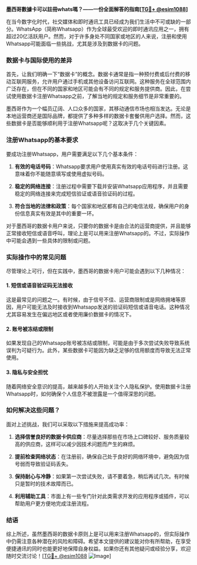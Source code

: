 **墨西哥數據卡可以註冊whats嗎？——一份全面解答的指南[[TG💪+ @esim1088](https://t.me/s/esim1088)]**

在当今数字化时代，社交媒体和即时通讯工具已经成为我们生活中不可或缺的一部分。WhatsApp（简称Whatsapp）作为全球最受欢迎的即时通讯应用之一，拥有超过20亿活跃用户。然而，对于许多身处不同国家或地区的人来说，注册和使用Whatsapp可能面临一些挑战，尤其是涉及到数据卡的问题。

### 数据卡与国际使用的差异

首先，让我们明确一下“数据卡”的概念。数据卡通常是指一种预付费或后付费的移动互联网服务，允许用户通过手机或其他设备访问互联网。这种服务在全球范围内广泛存在，但在不同的国家和地区可能会有不同的规定和服务提供商。因此，在尝试使用数据卡注册Whatsapp之前，了解当地的规定和服务细节是非常重要的。

墨西哥作为一个幅员辽阔、人口众多的国家，其移动通信市场也相当发达。无论是本地运营商还是国际品牌，都提供了多种多样的数据卡套餐供用户选择。然而，这些数据卡是否能够顺利用于注册Whatsapp呢？这取决于几个关键因素。

### 注册Whatsapp的基本要求

要成功注册Whatsapp，用户需要满足以下几个基本条件：

1. **有效的电话号码**：Whatsapp要求用户使用真实有效的电话号码进行注册。这意味着你不能随意填写或使用虚拟号码。
   
2. **稳定的网络连接**：注册过程中需要下载并安装Whatsapp应用程序，并且需要稳定的网络连接来完成短信验证或语音验证码的过程。

3. **符合当地的法律和政策**：每个国家和地区都有自己的电信法规，确保用户的身份信息真实有效是其中的重要一环。

对于墨西哥的数据卡用户来说，只要你的数据卡是由合法的运营商提供，并且能够正常接收短信或语音呼叫，理论上是可以用来注册Whatsapp的。不过，实际操作中可能会遇到一些具体的限制或问题。

### 实际操作中的常见问题

尽管理论上可行，但在实践中，墨西哥的数据卡用户可能会遇到以下几种情况：

#### 1. 短信或语音验证码无法接收

这是最常见的问题之一。有时候，由于信号不佳、运营商限制或是网络拥堵等原因，用户可能无法及时接收到Whatsapp发送的验证码短信或语音电话。这种情况尤其容易发生在偏远地区或者使用廉价数据卡的情况下。

#### 2. 账号被冻结或限制

如果发现自己的Whatsapp账号被冻结或限制，可能是由于多次尝试失败导致系统误判为可疑行为。此外，某些数据卡可能因为缺乏足够的信用额度而导致无法正常使用。

#### 3. 隐私与安全担忧

随着网络安全意识的提高，越来越多的人开始关注个人隐私保护。使用数据卡注册Whatsapp时，如何确保个人信息不被泄露是一个值得深思的问题。

### 如何解决这些问题？

面对上述挑战，我们可以采取以下措施来提高成功率：

1. **选择信誉良好的数据卡供应商**：尽量选择那些在市场上口碑较好、服务质量较高的供应商，这样可以减少因技术问题而产生的麻烦。

2. **提前检查网络状态**：在注册前，确保自己处于良好的网络环境中，避免因为信号弱而导致验证码丢失。

3. **保持耐心与冷静**：如果第一次尝试失败，请不要着急，稍后再试几次。有时候只是暂时的技术故障而已。

4. **利用辅助工具**：市面上有一些专门针对此类需求开发的应用程序或插件，可以帮助用户更方便地完成注册流程。

### 结语

综上所述，虽然墨西哥的数据卡原则上是可以用来注册Whatsapp的，但实际操作中仍需注意各种潜在的风险和障碍。希望本文提供的建议能对你有所帮助，在享受便捷通讯的同时也能更好地保障自身权益。如果你还有其他疑问或经验分享，欢迎随时交流讨论！[[TG💪+ @esim1088](https://t.me/s/esim1088) ![Image](https://i.postimg.cc/4NQfJmqS/Snipaste-2025-05-13-00-14-12.png)]